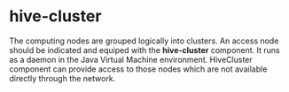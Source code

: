# hive-cluster

The computing nodes are grouped logically into clusters. An access node should be indicated and equiped with the **hive-cluster** component. It runs as a daemon in the Java Virtual Machine environment. HiveCluster component can provide access to those nodes which are not available directly through the network.


